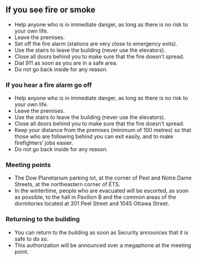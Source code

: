 ## If you see fire or smoke

- Help anyone who is in immediate danger, as long as there is no risk to your own life.
- Leave the premises.
- Set off the fire alarm (stations are very close to emergency exits).
- Use the stairs to leave the building (never use the elevators).
- Close all doors behind you to make sure that the fire doesn’t spread.
- Dial 911 as soon as you are in a safe area.
- Do not go back inside for any reason.

### If you hear a fire alarm go off

- Help anyone who is in immediate danger, as long as there is no risk to your own life.
- Leave the premises.
- Use the stairs to leave the building (never use the elevators).
- Close all doors behind you to make sure that the fire doesn’t spread.
- Keep your distance from the premises (minimum of 100 metres) so that those who are following behind you can exit easily, and to make firefighters’ jobs easier.
- Do not go back inside for any reason.

### Meeting points

- The Dow Planetarium parking lot, at the corner of Peel and Notre Dame Streets, at the northeastern corner of ÉTS.
- In the wintertime, people who are evacuated will be escorted, as soon as possible, to the hall in Pavilion B and the common areas of the dormitories located at 301 Peel Street and 1045 Ottawa Street.

### Returning to the building

- You can return to the building as soon as Security announces that it is safe to do so.
- This authorization will be announced over a megaphone at the meeting point.